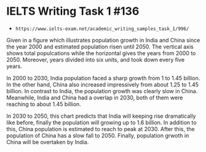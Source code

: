 # IELTS Writing Task 1 #136

* `https://www.ielts-exam.net/academic_writing_samples_task_1/996/`

Given in a figure which illustrates population growth in India and China since the year 2000 and estimated population risen until 2050. The vertical axis shows total populcations while the horizontal gives the years from 2000 to 2050. Moreover, years divided into six units, and took down every five years.

In 2000 to 2030, India population faced a sharp growth from 1 to 1.45 billion. In the other hand, China also increased impressively from about 1.25 to 1.45 billion. In contrast to India, the population growth was clearly slow in China. Meanwhile, India and China had a overlap in 2030, both of them were reaching to about 1.45 billion.

In 2030 to 2050, this chart predicts that India will keeping rise dramatically like before, finally the population will growing up to 1.6 billion. In addition to this, China population is estimated to reach to peak at 2030. After this, the population of China has a slow fall to 2050. Finally, population grwoth in China will be overtaken by India.
